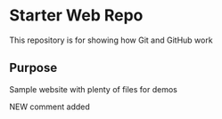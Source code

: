 # Starter Web Repo

This repository is for showing how Git and GitHub work

## Purpose

Sample website with plenty of files for demos

NEW comment added
